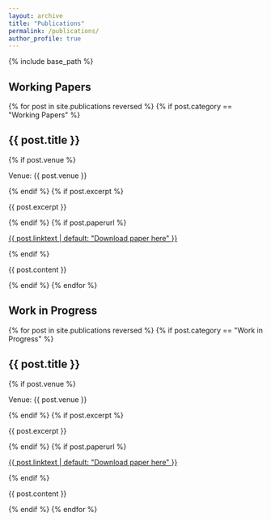 ```yaml
---
layout: archive
title: "Publications"
permalink: /publications/
author_profile: true
---
```


{% include base_path %}

## Working Papers

{% for post in site.publications reversed %}
  {% if post.category == "Working Papers" %}
    <div>
      <h2>{{ post.title }}</h2>
      {% if post.venue %}<p>Venue: {{ post.venue }}</p>{% endif %}
      {% if post.excerpt %}<p> {{ post.excerpt }}</p>{% endif %}
      {% if post.paperurl %}<p><a href="{{ post.paperurl }}">{{ post.linktext | default: "Download paper here" }}</a></p>{% endif %}
      <p>{{ post.content }}</p>
    </div>
  {% endif %}
{% endfor %}

## Work in Progress

{% for post in site.publications reversed %}
  {% if post.category == "Work in Progress" %}
    <div>
      <h2>{{ post.title }}</h2>
      {% if post.venue %}<p>Venue: {{ post.venue }}</p>{% endif %}
      {% if post.excerpt %}<p> {{ post.excerpt }}</p>{% endif %}
      {% if post.paperurl %}<p><a href="{{ post.paperurl }}">{{ post.linktext | default: "Download paper here" }}</a></p>{% endif %}
      <p>{{ post.content }}</p>
    </div>
  {% endif %}
{% endfor %}
